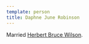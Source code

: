 ```yaml
---
template: person
title: Daphne June Robinson
---
```


Married [Herbert Bruce Wilson](./herbert-bruce-wilson.html).
